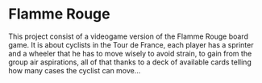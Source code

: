 # Flamme Rouge

This project consist of a videogame version of the Flamme Rouge board game. It is about cyclists in the Tour de France, each player has a sprinter and a wheeler that he has to move wisely to avoid strain, to gain from the group air aspirations, all of that thanks to a deck of available cards telling how many cases the cyclist can move...
